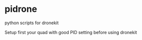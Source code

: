 # pidrone
python scripts for dronekit

Setup first your quad with good PID setting before using dronekit
